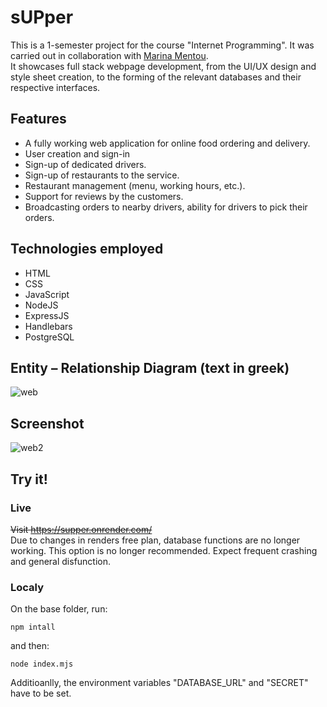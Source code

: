 # sUPper

This is a 1-semester project for the course "Internet Programming". It was carried out in collaboration with [Marina Mentou](https://gr.linkedin.com/in/marina-mentou-748a8b1b8).  
It showcases full stack webpage development, from the UI/UX design and style sheet creation, to the forming of the relevant databases and their respective interfaces.

## Features

- A fully working web application for online food ordering and delivery.
- User creation and sign-in
- Sign-up of dedicated drivers.
- Sign-up of restaurants to the service.
- Restaurant management (menu, working hours, etc.).
- Support for reviews by the customers.
- Broadcasting orders to nearby drivers, ability for drivers to pick their orders.

## Technologies employed

- HTML
- CSS
- JavaScript
- NodeJS
- ExpressJS
- Handlebars
- PostgreSQL

## Entity – Relationship Diagram (text in greek)

![web](https://github.com/ChristoforosVlachos/sUPper/assets/96950242/1685ce05-b467-454a-af8f-52f676ae90dd)


## Screenshot

![web2](https://github.com/ChristoforosVlachos/sUPper/assets/96950242/91a7ba50-116f-460d-a980-e4e1c8603616)

## Try it!

### Live

~~Visit https://supper.onrender.com/~~  
Due to changes in renders free plan, database functions are no longer working. This option is no longer recommended. Expect frequent crashing and general disfunction.

### Localy

On the base folder, run:
```
npm intall
```
and then:
```
node index.mjs
```
Additioanlly, the environment variables "DATABASE_URL" and "SECRET" have to be set.

